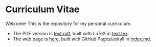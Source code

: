 # Curriculum Vitae

Welcome! This is the repository for my personal curriculum.

- The PDF version is [text.pdf](text.pdf), built with LaTeX in [text.tex](text.tex).
- The web page is [here](https://ricardo-semiao.github.io/misc-curriculum/), built with GitHub Pages/Jekyll in [index.md](index.md).

